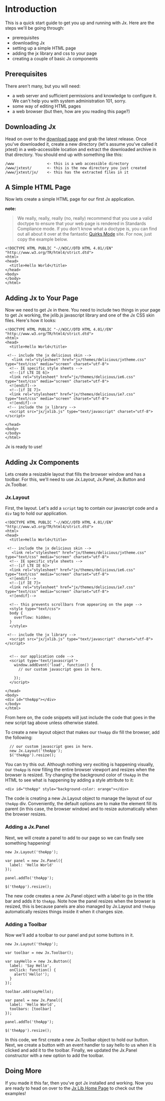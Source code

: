 # Introduction #

This is a quick start guide to get you up and running with Jx.  Here are the steps we'll be going through:

  * prerequisites
  * downloading Jx
  * setting up a simple HTML page
  * adding the jx library and css to your page
  * creating a couple of basic Jx components

## Prerequisites ##

There aren't many, but you will need:

  * a web server and sufficient permissions and knowledge to configure it.  We can't help you with system administration 101, sorry.
  * some way of editing HTML pages
  * a web browser (but then, how are you reading this page?)

## Downloading Jx ##

Head on over to the [download page](http://code.google.com/p/jxlib/downloads/list) and grab the latest release.  Once you've downloaded it, create a new directory (let's assume you've called it jxtest) in a web-accessible location and extract the downloaded archive in that directory.  You should end up with something like this:

```
/www               <- this is a web accessible directory
/www/jxtest/       <- this is the new directory you just created
/www/jxtest/jx/    <- this has the extracted files in it
```

## A Simple HTML Page ##

Now lets create a simple HTML page for our first Jx application.

**note:**
> We really, really, really (no, really) recommend that you use a valid doctype to ensure that your web page is rendered in Standards Compliance mode.  If you don't know what a doctype is, you can find out all about it over at the fantastic [Quirks Mode](http://www.quirksmode.org/css/quirksmode.html) site.  For now, just copy the example below.

```
<!DOCTYPE HTML PUBLIC "-//W3C//DTD HTML 4.01//EN" "http://www.w3.org/TR/html4/strict.dtd">
<html>
<head>
  <title>Hello World</title>
</head>
<body>
</body>
</html>
```


## Adding Jx to Your Page ##

Now we need to get Jx in there.  You need to include two things in your page to get Jx working, the jxlib.js javascript library and one of the Jx CSS skin files.  Here's how it looks:


```
<!DOCTYPE HTML PUBLIC "-//W3C//DTD HTML 4.01//EN" "http://www.w3.org/TR/html4/strict.dtd">
<html>
<head>
  <title>Hello World</title>
  
 <!-- include the jx delicious skin -->
   <link rel="stylesheet" href="jx/themes/delicious/jxtheme.css" type="text/css" media="screen" charset="utf-8">
  <!-- IE specific style sheets -->
  <!--[if LTE IE 6]>
  <link rel="stylesheet" href="jx/themes/delicious/ie6.css" type="text/css" media="screen" charset="utf-8">
  <![endif]-->
  <!--[if IE 7]>
  <link rel="stylesheet" href="jx/themes/delicious/ie7.css" type="text/css" media="screen" charset="utf-8">
  <![endif]-->
 <!-- include the jx library -->
  <script src="jx/jxlib.js" type="text/javascript" charset="utf-8"></script>

</head>
<body>
</body>
</html>
```

Jx is ready to use!

## Adding Jx Components ##

Lets create a resizable layout that fills the browser window and has a toolbar.  For this, we'll need to use Jx.Layout, Jx.Panel, Jx.Button and Jx.Toolbar.

### Jx.Layout ###

First, the layout.  Let's add a `script` tag to contain our javascript code and a `div` tag to hold our application.

```
<!DOCTYPE HTML PUBLIC "-//W3C//DTD HTML 4.01//EN" "http://www.w3.org/TR/html4/strict.dtd">
<html>
<head>
  <title>Hello World</title>
  
 <!-- include the jx delicious skin -->
   <link rel="stylesheet" href="jx/themes/delicious/jxtheme.css" type="text/css" media="screen" charset="utf-8">
  <!-- IE specific style sheets -->
  <!--[if LTE IE 6]>
  <link rel="stylesheet" href="jx/themes/delicious/ie6.css" type="text/css" media="screen" charset="utf-8">
  <![endif]-->
  <!--[if IE 7]>
  <link rel="stylesheet" href="jx/themes/delicious/ie7.css" type="text/css" media="screen" charset="utf-8">
  <![endif]-->

  <!-- this prevents scrollbars from appearing on the page -->
  <style type="text/css">
  body {
    overflow: hidden;
  }
  </style>

 <!-- include the jx library -->
  <script src="jx/jxlib.js" type="text/javascript" charset="utf-8"></script>


  <!-- our application code -->
  <script type='text/javascript'>
    window.addEvent('load', function() {
      // our custom javascript goes in here.

    });   
  </script>

</head>
<body>
<div id="theApp"></div>
</body>
</html>
```

From here on, the code snippets will just include the code that goes in the new script tag above unless otherwise stated.

To create a new layout object that makes our `theApp` div fill the browser, add the following:

```
  // our custom javascript goes in here.
  new Jx.Layout('theApp');
  $('theApp').resize();
```

You can try this out.  Although nothing very exciting is happening visually, our `theApp` is now filling the entire browser viewport and resizes when the browser is resized.  Try changing the background color of `theApp` in the HTML to see what is happening by adding a style attribute to it:

```
<div id="theApp" style="background-color: orange"></div>
```

The code is creating a new Jx.Layout object to manage the layout of our `theApp` div.  Conveniently, the default options are to make the element fill its parent (in this case, the browser window) and to resize automatically when the browser resizes.

### Adding a Jx.Panel ###

Next, we will create a panel to add to our page so we can finally see something happening!

```
new Jx.Layout('theApp');

var panel = new Jx.Panel({
  label: 'Hello World'
});

panel.addTo('theApp');

$('theApp').resize();
```

The new code creates a new Jx.Panel object with a label to go in the title bar and adds it to `theApp`.  Note how the panel resizes when the browser is resized, this is because panels are also managed by Jx.Layout and `theApp` automatically resizes things inside it when it changes size.

### Adding a Toolbar ###

Now we'll add a toolbar to our panel and put some buttons in it.

```
new Jx.Layout('theApp');

var toolbar = new Jx.Toolbar();

var sayHello = new Jx.Button({
  label: 'Say Hello',
  onClick: function() {
    alert('Hello!');
  }
});

toolbar.add(sayHello);

var panel = new Jx.Panel({
  label: 'Hello World',
  toolbars: [toolbar]
});

panel.addTo('theApp');

$('theApp').resize();
```

In this code, we first create a new Jx.Toolbar object to hold our button.  Next, we create a button with an event handler to say hello to us when it is clicked and add it to the toolbar.  Finally, we updated the Jx.Panel constructor with a new option to add the toolbar.

## Doing More ##

If you made it this far, then you've got Jx installed and working.  Now you are ready to head on over to the [Jx Lib Home Page](http://jxlib.org/) to check out the examples!